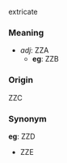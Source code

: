 extricate
### Meaning
+ _adj_: ZZA
    + __eg__: ZZB

### Origin

ZZC

### Synonym

__eg__: ZZD

+ ZZE



